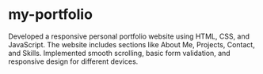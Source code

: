 # my-portfolio
Developed a responsive personal portfolio website using HTML, CSS, and JavaScript. The website includes sections like About Me, Projects, Contact, and Skills. Implemented smooth scrolling, basic form validation, and responsive design for different devices.
